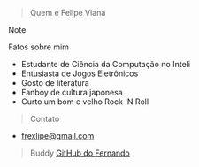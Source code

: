 >Quem é Felipe Viana

> [!NOTE]
> Fatos sobre mim

- Estudante de Ciência da Computação no Inteli
- Entusiasta de Jogos Eletrônicos
- Gosto de literatura
- Fanboy de cultura japonesa
- Curto um bom e velho Rock 'N Roll

> Contato
- frexlipe@gmail.com

> Buddy
[GitHub do Fernando](https://github.com/fnandomachado)
